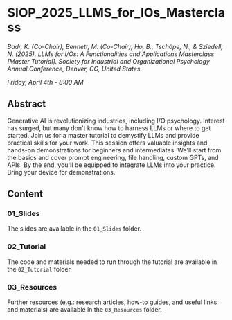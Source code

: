 # SIOP_2025_LLMS_for_IOs_Masterclass

*Badr, K. (Co-Chair), Bennett, M. (Co-Chair), Ho, B., Tschöpe, N., & Sziedell, N. (2025). LLMs for I/Os: A Functionalities and Applications Masterclass [Master Tutorial]. Society for Industrial and Organizational Psychology Annual Conference, Denver, CO, United States.*

*Friday, April 4th - 8:00 AM*

## Abstract

Generative AI is revolutionizing industries, including I/O psychology. Interest has surged, but many don't know how to harness LLMs or where to get started. Join us for a master tutorial to demystify LLMs and provide practical skills for your work. This session offers valuable insights and hands-on demonstrations for beginners and intermediates. We'll start from the basics and cover prompt engineering, file handling, custom GPTs, and APIs. By the end, you'll be equipped to integrate LLMs into your practice. Bring your device for demonstrations.

## Content

### 01_Slides
The slides are available in the `01_Slides` folder.
### 02_Tutorial
The code and materials needed to run through the tutorial are available in the `02_Tutorial` folder.
### 03_Resources
Further resources (e.g.: research articles, how-to guides, and useful links and materials) are available in the `03_Resources` folder.